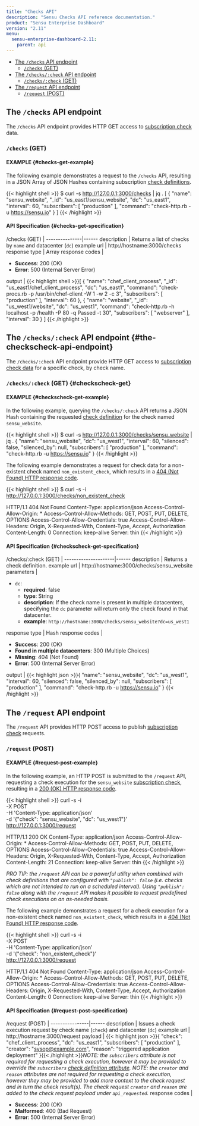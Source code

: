 ```yaml
---
title: "Checks API"
description: "Sensu Checks API reference documentation."
product: "Sensu Enterprise Dashboard"
version: "2.11"
menu:
  sensu-enterprise-dashboard-2.11:
    parent: api
---
```


- [The `/checks` API endpoint](#the-checks-api-endpoint)
  - [`/checks` (GET)](#checks-get)
- [The `/checks/:check` API endpoint](#the-checkscheck-api-endpoint)
  - [`/checks/:check` (GET)](#checkscheck-get)
- [The `/request` API endpoint](#the-request-api-endpoint)
  - [`/request` (POST)](#request-post)

## The `/checks` API endpoint

The `/checks` API endpoint provides HTTP GET access to [subscription check][1]
data.

### `/checks` (GET)

#### EXAMPLE {#checks-get-example}

The following example demonstrates a request to the `/checks` API, resulting in
a JSON Array of JSON Hashes containing subscription [check definitions][2].

{{< highlight shell >}}
$ curl -s http://127.0.0.1:3000/checks | jq .
[
  {
    "name": "sensu_website",
    "_id": "us_east1/sensu_website",
    "dc": "us_east1",
    "interval": 60,
    "subscribers": [
      "production"
    ],
    "command": "check-http.rb -u https://sensu.io"
  }
]
{{< /highlight >}}

#### API Specification {#checks-get-specification}

/checks (GET)  | 
---------------|------
description    | Returns a list of checks by `name` and datacenter (`dc`)
example url    | http://hostname:3000/checks
response type  | Array
response codes | <ul><li>**Success**: 200 (OK)</li><li>**Error**: 500 (Internal Server Error)</li></ul>
output         | {{< highlight shell >}}[
  {
    "name": "chef_client_process",
    "_id": "us_east1/chef_client_process",
    "dc": "us_east1",
    "command": "check-procs.rb -p /usr/bin/chef-client -W 1 -w 2 -c 3",
    "subscribers": [
      "production"
    ],
    "interval": 60
  },
  {
    "name": "website",
    "_id": "us_west1/website",
    "dc": "us_west1",
    "command": "check-http.rb -h localhost -p /health -P 80 -q Passed -t 30",
    "subscribers": [
      "webserver"
    ],
    "interval": 30
  }
]
{{< /highlight >}}

## The `/checks/:check` API endpoint {#the-checkscheck-api-endpoint}

The `/checks/:check` API endpoint provide HTTP GET access to
[subscription check data][1] for a specific check, by check name.

### `/checks/:check` (GET) {#checkscheck-get}

#### EXAMPLE {#checkscheck-get-example}

In the following example, querying the `/checks/:check` API returns a JSON Hash
containing the requested [check definition][2] for the check named
`sensu_website`.

{{< highlight shell >}}
$ curl -s http://127.0.0.1:3000/checks/sensu_website | jq .
{
  "name": "sensu_website",
  "dc": "us_west1",
  "interval": 60,
  "silenced": false,
  "silenced_by": null,
  "subscribers": [
    "production"
  ],
  "command": "check-http.rb -u https://sensu.io"
}
{{< /highlight >}}

The following example demonstrates a request for check data for a non-existent
check named `non_existent_check`, which results in a [404 (Not Found) HTTP
response code][3].

{{< highlight shell >}}
$ curl -s -i http://127.0.0.1:3000/checks/non_existent_check

HTTP/1.1 404 Not Found
Content-Type: application/json
Access-Control-Allow-Origin: *
Access-Control-Allow-Methods: GET, POST, PUT, DELETE, OPTIONS
Access-Control-Allow-Credentials: true
Access-Control-Allow-Headers: Origin, X-Requested-With, Content-Type, Accept, Authorization
Content-Length: 0
Connection: keep-alive
Server: thin
{{< /highlight >}}

#### API Specification {#checkscheck-get-specification}

/checks/:check (GET) | 
---------------------|------
description          | Returns a check definition.
example url          | http://hostname:3000/checks/sensu_website
parameters           | <ul><li>`dc`:<ul><li>**required**: false</li><li>**type**: String</li><li>**description**: If the check name is present in multiple datacenters, specifying the `dc` parameter will return only the check found in that datacenter.</li><li>**example**: `http://hostname:3000/checks/sensu_website?dc=us_west1`</li></ul></li></ul>
response type        | Hash
response codes       | <ul><li>**Success**: 200 (OK)</li><li>**Found in multiple datacenters**: 300 (Multiple Choices)</li><li> **Missing**: 404 (Not Found)</li><li>**Error**: 500 (Internal Server Error)</li></ul>
output               | {{< highlight json >}}{
  "name": "sensu_website",
  "dc": "us_west1",
  "interval": 60,
  "silenced": false,
  "silenced_by": null,
  "subscribers": [
    "production"
  ],
  "command": "check-http.rb -u https://sensu.io"
}
{{< /highlight >}}

## The `/request` API endpoint

The `/request` API provides HTTP POST access to publish [subscription check][1]
requests.

### `/request` (POST)

#### EXAMPLE {#request-post-example}

In the following example, an HTTP POST is submitted to the `/request` API,
requesting a check execution for the `sensu_website` [subscription check][1],
resulting in a [200 (OK) HTTP response code][3].

{{< highlight shell >}}
curl -s -i \
-X POST \
-H 'Content-Type: application/json' \
-d '{"check": "sensu_website", "dc": "us_west1"}' \
http://127.0.0.1:3000/request

HTTP/1.1 200 OK
Content-Type: application/json
Access-Control-Allow-Origin: *
Access-Control-Allow-Methods: GET, POST, PUT, DELETE, OPTIONS
Access-Control-Allow-Credentials: true
Access-Control-Allow-Headers: Origin, X-Requested-With, Content-Type, Accept, Authorization
Content-Length: 21
Connection: keep-alive
Server: thin
{{< /highlight >}}

_PRO TIP: the `/request` API can be a powerful utility when combined with check
definitions that are configured with `"publish": false` (i.e. checks which are
not intended to run on a scheduled interval). Using `"publish": false` along
with the `/request` API makes it possible to request predefined check executions
on an as-needed basis._

The following example demonstrates a request for a check execution for a
non-existent check named `non_existent_check`, which results in a [404 (Not
Found) HTTP response code][3].

{{< highlight shell >}}
curl -s -i \
-X POST \
-H 'Content-Type: application/json' \
-d '{"check": "non_existent_check"}' \
http://127.0.0.1:3000/request

HTTP/1.1 404 Not Found
Content-Type: application/json
Access-Control-Allow-Origin: *
Access-Control-Allow-Methods: GET, POST, PUT, DELETE, OPTIONS
Access-Control-Allow-Credentials: true
Access-Control-Allow-Headers: Origin, X-Requested-With, Content-Type, Accept, Authorization
Content-Length: 0
Connection: keep-alive
Server: thin
{{< /highlight >}}

#### API Specification {#request-post-specification}

/request (POST) | 
----------------|------
description     | Issues a check execution request by check name (`check`) and datacenter (`dc`)
example url     | http://hostname:3000/request
payload         | {{< highlight json >}}{
  "check": "chef_client_process",
  "dc": "us_east1",
  "subscribers": [
    "production"
  ],
  "creator": "sysop@example.com",
  "reason": "triggered application deployment"
}{{< /highlight >}}_NOTE: the `subscribers` attribute is not required for requesting a check execution, however it may be provided to override the `subscribers` [check definition attribute][2]._ _NOTE: the `creator` and `reason` attributes are not required for requesting a check execution, however they may be provided to add more context to the check request and in turn the check result(s). The check request `creator` and `reason` are added to the check request payload under `api_requested`._
response codes  | <ul><li>**Success**: 200 (OK)</li><li>**Malformed**: 400 (Bad Request)</li><li>**Error**: 500 (Internal Server Error)</li></ul>

[?]:  #
[1]:  /sensu-core/latest/reference/checks#subscription-checks
[2]:  /sensu-core/latest/reference/checks#check-configuration
[3]:  https://en.wikipedia.org/wiki/List_of_HTTP_status_codes
